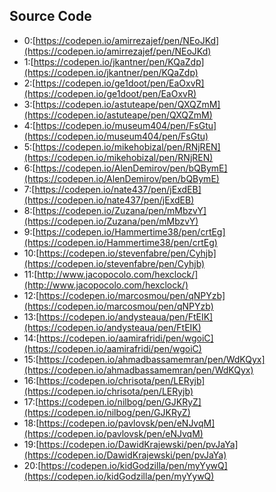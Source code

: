 ## Source Code

- 0:[https://codepen.io/amirrezajef/pen/NEoJKd](https://codepen.io/amirrezajef/pen/NEoJKd)
- 1:[https://codepen.io/jkantner/pen/KQaZdp](https://codepen.io/jkantner/pen/KQaZdp)
- 2:[https://codepen.io/ge1doot/pen/EaOxvR](https://codepen.io/ge1doot/pen/EaOxvR)
- 3:[https://codepen.io/astuteape/pen/QXQZmM](https://codepen.io/astuteape/pen/QXQZmM)
- 4:[https://codepen.io/museum404/pen/FsGtu](https://codepen.io/museum404/pen/FsGtu)
- 5:[https://codepen.io/mikehobizal/pen/RNjREN](https://codepen.io/mikehobizal/pen/RNjREN)
- 6:[https://codepen.io/AlenDemirov/pen/bQBymE](https://codepen.io/AlenDemirov/pen/bQBymE)
- 7:[https://codepen.io/nate437/pen/jExdEB](https://codepen.io/nate437/pen/jExdEB)
- 8:[https://codepen.io/Zuzana/pen/mMbzvY](https://codepen.io/Zuzana/pen/mMbzvY)
- 9:[https://codepen.io/Hammertime38/pen/crtEg](https://codepen.io/Hammertime38/pen/crtEg)
- 10:[https://codepen.io/stevenfabre/pen/Cyhjb](https://codepen.io/stevenfabre/pen/Cyhjb)
- 11:[http://www.jacopocolo.com/hexclock/](http://www.jacopocolo.com/hexclock/)
- 12:[https://codepen.io/marcosmou/pen/qNPYzb](https://codepen.io/marcosmou/pen/qNPYzb)
- 13:[https://codepen.io/andysteaua/pen/FtEIK](https://codepen.io/andysteaua/pen/FtEIK)
- 14:[https://codepen.io/aamirafridi/pen/wgoiC](https://codepen.io/aamirafridi/pen/wgoiC)
- 15:[https://codepen.io/ahmadbassamemran/pen/WdKQyx](https://codepen.io/ahmadbassamemran/pen/WdKQyx)
- 16:[https://codepen.io/chrisota/pen/LERyjb](https://codepen.io/chrisota/pen/LERyjb)
- 17:[https://codepen.io/nilbog/pen/GJKRyZ](https://codepen.io/nilbog/pen/GJKRyZ)
- 18:[https://codepen.io/pavlovsk/pen/eNJvqM](https://codepen.io/pavlovsk/pen/eNJvqM)
- 19:[https://codepen.io/DawidKrajewski/pen/pvJaYa](https://codepen.io/DawidKrajewski/pen/pvJaYa)
- 20:[https://codepen.io/kidGodzilla/pen/myYywQ](https://codepen.io/kidGodzilla/pen/myYywQ)